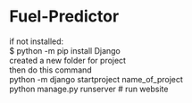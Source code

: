 # Fuel-Predictor

if not installed:\
$ python -m pip install Django
\
created a new folder for project\
then do this command\
python -m django startproject name_of_project\
python manage.py runserver # run website
